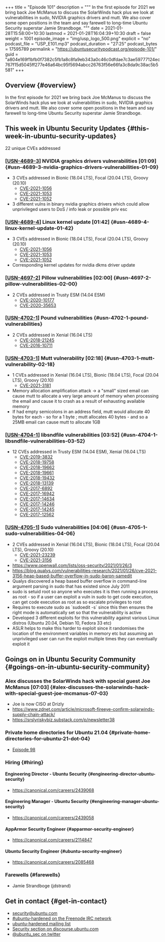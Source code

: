 +++
title = "Episode 101"
description = """
  In the first episode for 2021 we bring back Joe McManus to discuss the
  SolarWinds hack plus we look at vulnerabilities in sudo, NVIDIA graphics
  drivers and mutt. We also cover some open positions in the team and say
  farewell to long-time Ubuntu Security superstar Jamie Strandboge.
  """
date = 2021-01-28T15:58:00+10:30
lastmod = 2021-01-28T16:04:39+10:30
draft = false
weight = 1001
episode_image = "img/usp_logo_500.png"
explicit = "no"
podcast_file = "USP_E101.mp3"
podcast_duration = "27:25"
podcast_bytes = 17595789
permalink = "https://ubuntusecuritypodcast.org/episode-101/"
guid = "a804e169f1bfb0f7382c5fb1a8c8fa9eb343a0c46c0dfdae7c3ae59777124ec767f15d5045ff277e46a64bc95f5694abcc26763f56e66fa3c8da9c38ac5b5581"
+++

## Overview {#overview}

In the first episode for 2021 we bring back Joe McManus to discuss the
SolarWinds hack plus we look at vulnerabilities in sudo, NVIDIA graphics
drivers and mutt. We also cover some open positions in the team and say
farewell to long-time Ubuntu Security superstar Jamie Strandboge.


## This week in Ubuntu Security Updates {#this-week-in-ubuntu-security-updates}

22 unique CVEs addressed


### [[USN-4689-3](https://ubuntu.com/security/notices/USN-4689-3)] NVIDIA graphics drivers vulnerabilities [01:09] {#usn-4689-3-nvidia-graphics-drivers-vulnerabilities-01-09}

-   3 CVEs addressed in Bionic (18.04 LTS), Focal (20.04 LTS), Groovy (20.10)
    -   [CVE-2021-1056](https://ubuntu.com/security/CVE-2021-1056) <!-- medium -->
    -   [CVE-2021-1053](https://ubuntu.com/security/CVE-2021-1053) <!-- medium -->
    -   [CVE-2021-1052](https://ubuntu.com/security/CVE-2021-1052) <!-- medium -->
-   3 different vulns in binary nvidia graphics drivers which could allow
    unprivileged users to DoS / info leak or possible priv esc


### [[USN-4689-4](https://ubuntu.com/security/notices/USN-4689-4)] Linux kernel update [01:42] {#usn-4689-4-linux-kernel-update-01-42}

-   3 CVEs addressed in Bionic (18.04 LTS), Focal (20.04 LTS), Groovy (20.10)
    -   [CVE-2021-1056](https://ubuntu.com/security/CVE-2021-1056) <!-- medium -->
    -   [CVE-2021-1053](https://ubuntu.com/security/CVE-2021-1053) <!-- medium -->
    -   [CVE-2021-1052](https://ubuntu.com/security/CVE-2021-1052) <!-- medium -->
-   Corresponding kernel updates for nvidia dkms driver update


### [[USN-4697-2](https://ubuntu.com/security/notices/USN-4697-2)] Pillow vulnerabilities [02:00] {#usn-4697-2-pillow-vulnerabilities-02-00}

-   2 CVEs addressed in Trusty ESM (14.04 ESM)
    -   [CVE-2020-10177](https://ubuntu.com/security/CVE-2020-10177) <!-- low -->
    -   [CVE-2020-35653](https://ubuntu.com/security/CVE-2020-35653) <!-- medium -->


### [[USN-4702-1](https://ubuntu.com/security/notices/USN-4702-1)] Pound vulnerabilities {#usn-4702-1-pound-vulnerabilities}

-   2 CVEs addressed in Xenial (16.04 LTS)
    -   [CVE-2018-21245](https://ubuntu.com/security/CVE-2018-21245) <!-- medium -->
    -   [CVE-2016-10711](https://ubuntu.com/security/CVE-2016-10711) <!-- medium -->


### [[USN-4703-1](https://ubuntu.com/security/notices/USN-4703-1)] Mutt vulnerability [02:18] {#usn-4703-1-mutt-vulnerability-02-18}

-   1 CVEs addressed in Xenial (16.04 LTS), Bionic (18.04 LTS), Focal (20.04 LTS), Groovy (20.10)
    -   [CVE-2021-3181](https://ubuntu.com/security/CVE-2021-3181) <!-- medium -->
-   Memory allocation amplification attack -> a "small" sized email can cause
    mutt to allocate a very large amount of memory when processing the email
    and cause it to crash as a result of exhausting available memory
-   If had empty semicolons in an address field, mutt would allocate 40 bytes
    for each - so for a 1 byte ; mutt allocates 40 bytes - and so a 25MB
    email can cause mutt to allocate 1GB


### [[USN-4704-1](https://ubuntu.com/security/notices/USN-4704-1)] libsndfile vulnerabilities [03:52] {#usn-4704-1-libsndfile-vulnerabilities-03-52}

-   12 CVEs addressed in Trusty ESM (14.04 ESM), Xenial (16.04 LTS)
    -   [CVE-2019-3832](https://ubuntu.com/security/CVE-2019-3832) <!-- low -->
    -   [CVE-2018-19758](https://ubuntu.com/security/CVE-2018-19758) <!-- low -->
    -   [CVE-2018-19662](https://ubuntu.com/security/CVE-2018-19662) <!-- low -->
    -   [CVE-2018-19661](https://ubuntu.com/security/CVE-2018-19661) <!-- low -->
    -   [CVE-2018-19432](https://ubuntu.com/security/CVE-2018-19432) <!-- low -->
    -   [CVE-2018-13139](https://ubuntu.com/security/CVE-2018-13139) <!-- low -->
    -   [CVE-2017-6892](https://ubuntu.com/security/CVE-2017-6892) <!-- low -->
    -   [CVE-2017-16942](https://ubuntu.com/security/CVE-2017-16942) <!-- negligible -->
    -   [CVE-2017-14634](https://ubuntu.com/security/CVE-2017-14634) <!-- negligible -->
    -   [CVE-2017-14246](https://ubuntu.com/security/CVE-2017-14246) <!-- low -->
    -   [CVE-2017-14245](https://ubuntu.com/security/CVE-2017-14245) <!-- low -->
    -   [CVE-2017-12562](https://ubuntu.com/security/CVE-2017-12562) <!-- low -->


### [[USN-4705-1](https://ubuntu.com/security/notices/USN-4705-1)] Sudo vulnerabilities [04:06] {#usn-4705-1-sudo-vulnerabilities-04-06}

-   2 CVEs addressed in Xenial (16.04 LTS), Bionic (18.04 LTS), Focal (20.04 LTS), Groovy (20.10)
    -   [CVE-2021-23239](https://ubuntu.com/security/CVE-2021-23239) <!-- low -->
    -   [CVE-2021-3156](https://ubuntu.com/security/CVE-2021-3156) <!-- high -->
-   <https://www.openwall.com/lists/oss-security/2021/01/26/3>
-   <https://blog.qualys.com/vulnerabilities-research/2021/01/26/cve-2021-3156-heap-based-buffer-overflow-in-sudo-baron-samedit>
-   Qualys discovered a heap based buffer overflow in command-line argument
    parsing in sudo that has existed since July 2011
-   sudo is setuid root so anyone who executes it is then running a process
    as root - so if a user can exploit a vuln in sudo to get code execution,
    can get code execution as root as so escalate privileges to root
-   Requires to execute sudo as \`sudoedit -s\` since this then ensures the right
    mode is automatically set so that the vulnerability is active
-   Developed 3 different exploits for this vulnerability against various
    Linux distros (Ubuntu 20.04, Debian 10, Fedora 33 etc)
-   ASLR helps to make this harder to exploit since it randomises the
    location of the environment variables in memory etc but assuming an
    unprivileged user can run the exploit multiple times they can eventually
    exploit it


## Goings on in Ubuntu Security Community {#goings-on-in-ubuntu-security-community}


### Alex discusses the SolarWinds hack with special guest Joe McManus [07:03] {#alex-discusses-the-solarwinds-hack-with-special-guest-joe-mcmanus-07-03}

-   Joe is now CISO at Drizly
-   <https://www.zdnet.com/article/microsoft-fireeye-confirm-solarwinds-supply-chain-attack/>
-   <https://srslyriskybiz.substack.com/p/newsletter38>


### Private home directories for Ubuntu 21.04 {#private-home-directories-for-ubuntu-21-dot-04}

-   [Episode 98](https://ubuntusecuritypodcast.org/episode-98/)


### Hiring {#hiring}


#### Engineering Director - Ubuntu Security {#engineering-director-ubuntu-security}

-   <https://canonical.com/careers/2439068>


#### Engineering Manager - Ubuntu Security {#engineering-manager-ubuntu-security}

-   <https://canonical.com/careers/2439058>


#### AppArmor Security Engineer {#apparmor-security-engineer}

-   <https://canonical.com/careers/2114847>


#### Ubuntu Security Engineer {#ubuntu-security-engineer}

-   <https://canonical.com/careers/2085468>


### Farewells {#farewells}

-   Jamie Strandboge (jdstrand)


## Get in contact {#get-in-contact}

-   [security@ubuntu.com](mailto:security@ubuntu.com)
-   [#ubuntu-hardened on the Freenode IRC network](http://webchat.freenode.net/#ubuntu-hardened)
-   [ubuntu-hardened mailing list](https://lists.ubuntu.com/mailman/listinfo/ubuntu-hardened)
-   [Security section on discourse.ubuntu.com](https://discourse.ubuntu.com/c/security)
-   [@ubuntu\_sec on twitter](https://twitter.com/ubuntu%5Fsec)

